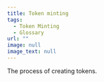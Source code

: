 ```yaml
---
title: Token minting
tags:
  - Token Minting
  - Glossary
url: ""
image: null
image_text: null
---
```


The process of creating tokens.
